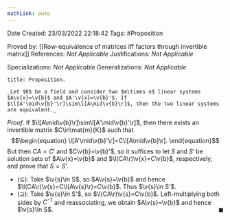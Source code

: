 ```yaml
---
mathLink: auto
---
```


<div class="topSpace"></div>

Date Created: 23/03/2022 22:18:42
Tags: #Proposition

Proved by: [[Row-equivalence of matrices iff factors through invertible matrix]]
References: _Not Applicable_
Justifications: _Not Applicable_

Specializations: _Not Applicable_
Generalizations: _Not Applicable_

``` ad-Proposition
title: Proposition.

_Let $K$ be a field and consider two $m\times n$ linear systems $A\v{x}=\v{b}$ and $A'\v{x}=\v{b}'$. If $\l[A'\mid\v{b}'\r]\sim\l[A\mid\v{b}\r]$, then the two linear systems are equivalent._

```

_Proof_. If $\l[A\mid\v{b}\r]\sim\l[A'\mid\v{b}'\r]$, then there exists an invertible matrix $C\in\mat{m}{K}$ such that
$$\begin{equation}
    \l[A'\mid\v{b}'\r]=C\l[A\mid\v{b}\r].
\end{equation}$$
But then $CA=C'$ and $C\v{b}=\v{b}'$, so it suffices to let $S$ and $S'$ be solution sets of $A\v{x}=\v{b}$ and $\l(CA\r)\v{x}=C\v{b}$, respectively, and prove that $S=S'$.
* ($\subseteq$): Take $\v{s}\in S$, so $A\v{s}=\v{b}$ and hence $\l(CA\r)\v{s}=C\l(A\v{s}\r)=C\v{b}$. Thus $\v{s}\in S'$.
* ($\supseteq$): Take $\v{s}\in S'$, so $\l(CA\r)\v{s}=C\v{b}$. Left-multiplying both sides by $C^{-1}$ and reassociating, we obtain $A\v{s}=\v{b}$ and hence $\v{s}\in S$.<span style="float:right;">$\blacksquare$</span>

